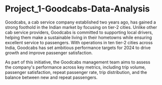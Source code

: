 # Project_1-Goodcabs-Data-Analysis
Goodcabs, a cab service company established two years ago, has gained a strong foothold in
the Indian market by focusing on tier-2 cities. Unlike other cab service providers, Goodcabs
is committed to supporting local drivers, helping them make a sustainable living in their
hometowns while ensuring excellent service to passengers. With operations in ten tier-2
cities across India, Goodcabs has set ambitious performance targets for 2024 to drive
growth and improve passenger satisfaction.

As part of this initiative, the Goodcabs management team aims to assess the company's
performance across key metrics, including trip volume, passenger satisfaction, repeat
passenger rate, trip distribution, and the balance between new and repeat passengers.
